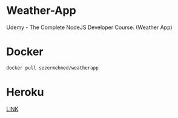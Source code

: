 # Weather-App
Udemy - The Complete NodeJS Developer Course. (Weather App) 
# Docker 
```bash
docker pull sezermehmed/weatherapp
```
# Heroku
[LINK](https://sezer-weather-application.herokuapp.com/)
